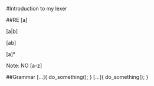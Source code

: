 #Introduction to my lexer

##RE
[a]

[a|b]

[ab]

[a]*

Note: NO [a-z]

##Grammar
[...]{
	do_something();
}
[...]{
	do_something();
}